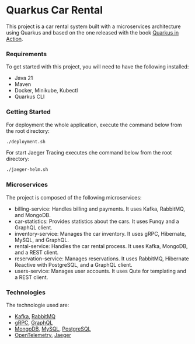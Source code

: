 # Quarkus Car Rental
This project is a car rental system built with a microservices architecture using Quarkus and based on the one released with the book [Quarkus in Action](https://github.com/xstefank/quarkus-in-action).

### Requirements
To get started with this project, you will need to have the following installed:
- Java 21
- Maven
- Docker, Minikube, Kubectl
- Quarkus CLI

### Getting Started
For deployment the whole application, execute the command below from the root directory:
```bash
./deployment.sh
```

For start Jaeger Tracing executes che command below from the root directory:
```bash
./jaeger-helm.sh
```

### Microservices
The project is composed of the following microservices:
- billing-service: Handles billing and payments. It uses Kafka, RabbitMQ, and MongoDB.
- car-statistics: Provides statistics about the cars. It uses Funqy and a GraphQL client.
- inventory-service: Manages the car inventory. It uses gRPC, Hibernate, MySQL, and GraphQL.
- rental-service: Handles the car rental process. It uses Kafka, MongoDB, and a REST client.
- reservation-service: Manages reservations. It uses RabbitMQ, Hibernate Reactive with PostgreSQL, and a GraphQL client.
- users-service: Manages user accounts. It uses Qute for templating and a REST client.

### Technologies
The technologie used are:
- [Kafka](https://kafka.apache.org/), [RabbitMQ](https://www.rabbitmq.com/)
- [gRPC](https://grpc.io/), [GraphQL](https://graphql.org/)
- [MongoDB](https://www.mongodb.com/), [MySQL](https://www.mysql.com/), [PostgreSQL](https://www.postgresql.org/)
- [OpenTelemetry](https://opentelemetry.io), [Jaeger](https://www.jaegertracing.io)